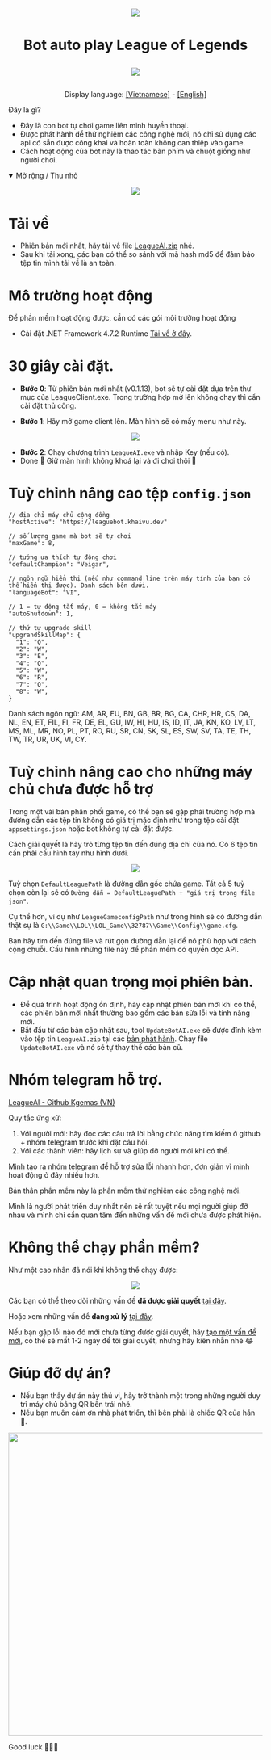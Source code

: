 <h1 align="center">
  <img src="https://user-images.githubusercontent.com/93424739/194055848-84830c09-dd8a-4017-b691-5198130bd3f0.jpg">
</h1>

<h1 align="center">
  <p>Bot auto play League of Legends<p>
  <img src="https://readme-typing-svg.herokuapp.com?color=%2336BCF7&center=true&vCenter=true&width=380&lines=Bot+AI+League+of+Legends">
</h1>


<p align="center">
  Display language:
  <a href="https://github.com/kgemas/League-AI/blob/main/README.md">[Vietnamese]</a>
  -
  <a href="https://github.com/kgemas/League-AI/blob/main/README.EN.md">[English]</a>
</p

Đây là gì?
===
- Đây là con bot tự chơi game liên minh huyền thoại.
- Được phát hành để thử nghiệm các công nghệ mới, nó chỉ sử dụng các api có sẵn được công khai và hoàn toàn không can thiệp vào game.
- Cách hoạt động của bot này là thao tác bàn phím và chuột giống như người chơi.
<details open>
  <summary>Mở rộng / Thu nhỏ</summary>
  <p align="center">
    <img src="https://github.com/kgemas/League-AI/raw/main/Assets/example.gif">
  </p>
</details>


Tải về
===
- Phiên bản mới nhất, hãy tải về file [LeagueAI.zip](https://github.com/kgemas/League-AI/releases/latest) nhé.
- Sau khi tải xong, các bạn có thể so sánh với mã hash md5 để đảm bảo tệp tin mình tải về là an toàn.



Mô trường hoạt động
===========
Để phần mềm hoạt động được, cần có các gói môi trường hoạt động
- Cài đặt .NET Framework 4.7.2 Runtime [Tải về ở đây](https://go.microsoft.com/fwlink/?LinkId=863262).



30 giây cài đặt.
===
- **Bước 0**: Từ phiên bản mới nhất (v0.1.13), bot sẽ tự cài đặt dựa trên thư mục của LeagueClient.exe. Trong trường hợp mở lên không chạy thì cần cài đặt thủ công.

- **Bước 1**: Hãy mở game client lên. Màn hình sẽ có mấy menu như này.
<p align="center">
  <img src="https://github.com/kgemas/League-AI/raw/main/Assets/dashboard.PNG">
</p>

- **Bước 2**: Chạy chương trình ```LeagueAI.exe``` và nhập Key (nếu có).
- Done 🎉 Giữ màn hình không khoá lại và đi chơi thôi 💃



Tuỳ chỉnh nâng cao tệp ```config.json```
===========
```
// địa chỉ máy chủ cộng đồng
"hostActive": "https://leaguebot.khaivu.dev"

// số lượng game mà bot sẽ tự chơi
"maxGame": 8,

// tướng ưa thích tự động chơi
"defaultChampion": "Veigar",

// ngôn ngữ hiển thị (nếu như command line trên máy tính của bạn có thể hiển thị được). Danh sách bên dưới.
"languageBot": "VI",

// 1 = tự động tắt máy, 0 = không tắt máy
"autoShutdown": 1,

// thứ tự upgrade skill
"upgrandSkillMap": {
  "1": "Q",
  "2": "W",
  "3": "E",
  "4": "Q",
  "5": "W",
  "6": "R",
  "7": "Q",
  "8": "W",
}
```
Danh sách ngôn ngữ: AM, AR, EU, BN, GB, BR, BG, CA, CHR, HR, CS, DA, NL, EN, ET, FIL, FI, FR, DE, EL, GU, IW, HI, HU, IS, ID, IT, JA, KN, KO, LV, LT, MS, ML, MR, NO, PL, PT, RO, RU, SR, CN, SK, SL, ES, SW, SV, TA, TE, TH, TW, TR, UR, UK, VI, CY.

Tuỳ chỉnh nâng cao cho những máy chủ chưa được hỗ trợ
===========
Trong một vài bản phân phối game, có thể bạn sẽ gặp phải trường hợp mà đường dẫn các tệp tin không có giá trị mặc định như trong tệp cài đặt ```appsettings.json``` hoặc bot không tự cài đặt được.

Cách giải quyết là hãy trỏ từng tệp tin đến đúng địa chỉ của nó. Có 6 tệp tin cần phải cấu hình tay như hình dưới.

<p align="center">
  <img src="https://github.com/kgemas/League-AI/raw/main/Assets/adventureConfig.PNG">
</p>

Tuỳ chọn ```DefaultLeaguePath``` là đường dẫn gốc chứa game. Tất cả 5 tuỳ chọn còn lại sẽ có ```Đường dẫn = DefaultLeaguePath + "giá trị trong file json"```.

Cụ thể hơn, ví dụ như ```LeagueGameconfigPath``` như trong hình sẽ có đường dẫn thật sự là ```G:\\Game\\LOL\\LOL_Game\\32787\\Game\\Config\\game.cfg```.

Bạn hãy tìm đến đúng file và rút gọn đường dẫn lại để nó phù hợp với cách cộng chuỗi. Cấu hình những file này để phần mềm có quyền đọc API.



Cập nhật quan trọng mọi phiên bản.
===========
- Để quá trình hoạt động ổn định, hãy cập nhật phiên bản mới khi có thể, các phiên bản mới nhất thường bao gồm các bản sửa lỗi và tính năng mới.
- Bắt đầu từ các bản cập nhật sau, tool ```UpdateBotAI.exe``` sẽ được đính kèm vào tệp tin ```LeagueAI.zip``` tại các [bản phát hành](https://github.com/kgemas/League-AI/releases/latest). Chạy file ```UpdateBotAI.exe``` và nó sẽ tự thay thế các bản cũ.



Nhóm telegram hỗ trợ.
===
[LeagueAI - Github Kgemas (VN)](https://t.me/+HBclRDdmP4pjYjNl)

Quy tắc ứng xử:
1. Với người mới: hãy đọc các câu trả lời bằng chức năng tìm kiếm ở github + nhóm telegram trước khi đặt câu hỏi.
2. Với các thành viên: hãy lịch sự và giúp đỡ người mới khi có thể.

Mình tạo ra nhóm telegram để hỗ trợ sửa lỗi nhanh hơn, đơn giản vì mình hoạt động ở đây nhiều hơn. 

Bản thân phần mềm này là phần mềm thử nghiệm các công nghệ mới.

Mình là người phát triển duy nhất nên sẽ rất tuyệt nếu mọi người giúp đỡ nhau và mình chỉ cần quan tâm đến những vấn đề mới chưa được phát hiện.



Không thể chạy phần mềm?
===
Như một cao nhân đã nói khi không thể chạy được:
<p align="center">
  <img src="https://user-images.githubusercontent.com/93424739/212647023-0b3e30a5-bfd2-4bb0-966a-8f32cbb2c587.png">
</p>

Các bạn có thể theo dõi những vấn đề **đã được giải quyết** [tại đây](https://github.com/kgemas/League-AI/issues?q=is%3Aissue+is%3Aclosed).

Hoặc xem những vấn đề **đang xử lý** [tại đây](https://github.com/kgemas/League-AI/issues?q=is%3Aopen+is%3Aissue).

Nếu bạn gặp lỗi nào đó mới chưa từng được giải quyết, hãy [tạo một vấn đề mới](https://github.com/kgemas/League-AI/issues/new/choose), có thể sẽ mất 1-2 ngày để tôi giải quyết, nhưng hãy kiên nhẫn nhé 😂

Giúp đỡ dự án?
===
- Nếu bạn thấy dự án này thú vị, hãy trở thành một trong những người duy trì máy chủ bằng QR bên trái nhé.
- Nếu bạn muốn cảm ơn nhà phát triển, thì bên phải là chiếc QR của hắn 🐳.
<p align="center">
  <img src="https://user-images.githubusercontent.com/93424739/212659961-08520136-8fd4-492c-9e2c-73a501fd6426.png" width="600">
</p>


Good luck 🐱‍👤🎶
